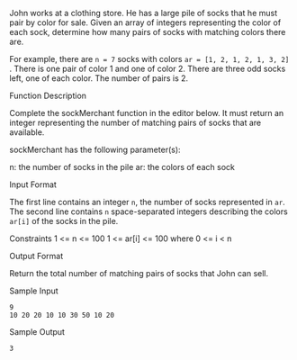 John works at a clothing store. He has a large pile of socks that he must pair by color for sale.
Given an array of integers representing the color of each sock, determine how many pairs of socks with matching colors there are.

For example, there are `n = 7` socks with colors `ar = [1, 2, 1, 2, 1, 3, 2]` . There is one pair of color 1 and one of color 2.
There are three odd socks left, one of each color. The number of pairs is 2.

Function Description

Complete the sockMerchant function in the editor below. It must return an integer representing the number of matching pairs of socks that are available.

sockMerchant has the following parameter(s):

n: the number of socks in the pile
ar: the colors of each sock

Input Format

The first line contains an integer `n`, the number of socks represented in `ar`.
The second line contains `n` space-separated integers describing the colors `ar[i]` of the socks in the pile.

Constraints
  1 <= n <= 100
  1 <= ar[i] <= 100 where 0 <= i < n

Output Format

Return the total number of matching pairs of socks that John can sell.

Sample Input
```
9
10 20 20 10 10 30 50 10 20
```

Sample Output
```
3
```
